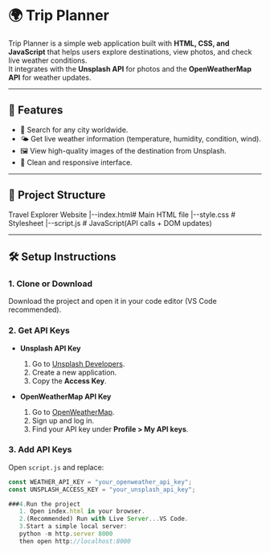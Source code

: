 # 🌍 Trip Planner

Trip Planner is a simple web application built with **HTML, CSS, and JavaScript** that helps users explore destinations, view photos, and check live weather conditions.  
It integrates with the **Unsplash API** for photos and the **OpenWeatherMap API** for weather updates.  

---

## 🚀 Features
- 🔎 Search for any city worldwide.  
- 🌤️ Get live weather information (temperature, humidity, condition, wind).  
- 🖼️ View high-quality images of the destination from Unsplash.  
- 🎨 Clean and responsive interface.  

---

## 📂 Project Structure
Travel Explorer Website
|--index.html# Main HTML file
|--style.css # Stylesheet
|--script.js # JavaScript(API calls + DOM updates)


---

## 🛠️ Setup Instructions

### 1. Clone or Download
Download the project and open it in your code editor (VS Code recommended).

### 2. Get API Keys
- **Unsplash API Key**  
  1. Go to [Unsplash Developers](https://unsplash.com/developers).  
  2. Create a new application.  
  3. Copy the **Access Key**.  

- **OpenWeatherMap API Key**  
  1. Go to [OpenWeatherMap](https://openweathermap.org/api).  
  2. Sign up and log in.  
  3. Find your API key under **Profile > My API keys**.  

### 3. Add API Keys
Open `script.js` and replace:
```js
const WEATHER_API_KEY = "your_openweather_api_key";
const UNSPLASH_ACCESS_KEY = "your_unsplash_api_key";

###4.Run the project
   1. Open index.html in your browser.
   2.(Recommended) Run with Live Server...VS Code.
   3.Start a simple local server:
   python -m http.server 8000
   then open http://localhost:8000